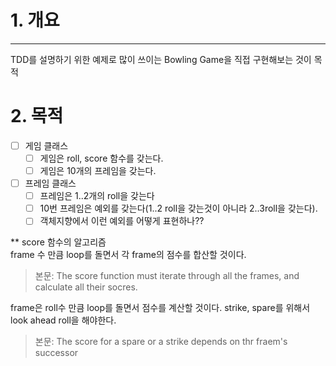 # 1. 개요
---
TDD를 설명하기 위한 예제로 많이 쓰이는 Bowling Game을 직접 구현해보는 것이 목적

# 2. 목적
- [ ] 게임 클래스
    - [ ] 게임은 roll, score 함수를 갖는다.
    - [ ] 게임은 10개의 프레임을 갖는다.
    
- [ ] 프레임 클래스
    - [ ] 프레임은 1..2개의 roll을 갖는다
    - [ ] 10번 프레임은 예외를 갖는다(1..2 roll을 갖는것이 아니라 2..3roll을 갖는다).
    - [ ] 객체지향에서 이런 예외를 어떻게 표현하나??
    
** score 함수의 알고리즘  
frame 수 만큼 loop를 돌면서 각 frame의 점수를 합산할 것이다.  
> 본문: The score function must iterate through all the frames, and calculate all their socres.

frame은 roll수 만큼 loop를 돌면서 점수를 계산할 것이다. strike, spare를 위해서 look ahead roll을 해야한다.  
> 본문: The score for a spare or a strike depends on thr fraem's successor  
